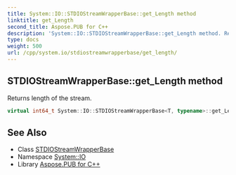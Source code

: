 ```yaml
---
title: System::IO::STDIOStreamWrapperBase::get_Length method
linktitle: get_Length
second_title: Aspose.PUB for C++
description: 'System::IO::STDIOStreamWrapperBase::get_Length method. Returns length of the stream in C++.'
type: docs
weight: 500
url: /cpp/system.io/stdiostreamwrapperbase/get_length/
---
```

## STDIOStreamWrapperBase::get_Length method


Returns length of the stream.

```cpp
virtual int64_t System::IO::STDIOStreamWrapperBase<T, typename>::get_Length() const override
```

## See Also

* Class [STDIOStreamWrapperBase](../)
* Namespace [System::IO](../../)
* Library [Aspose.PUB for C++](../../../)
